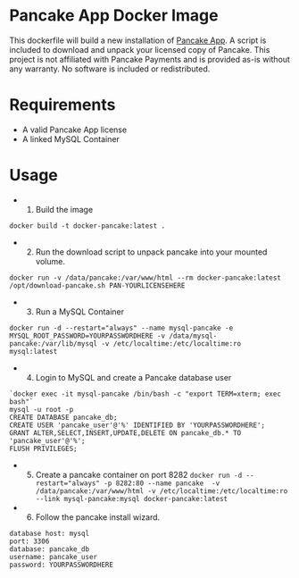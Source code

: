 # Pancake App Docker Image
This dockerfile will build a new installation of [Pancake App](https://www.pancakeapp.com/). A script is included to download and unpack your licensed copy of Pancake. This project is not affiliated with Pancake Payments and is provided as-is without any warranty. No software is included or redistributed.

# Requirements
- A valid Pancake App license
- A linked MySQL Container

# Usage
- 1. Build the image

`docker build -t docker-pancake:latest .`

- 2. Run the download script to unpack pancake into your mounted volume.

`docker run -v /data/pancake:/var/www/html --rm docker-pancake:latest /opt/download-pancake.sh PAN-YOURLICENSEHERE`

- 3. Run a MySQL Container

`docker run -d --restart="always" --name mysql-pancake -e MYSQL_ROOT_PASSWORD=YOURPASSWORDHERE -v /data/mysql-pancake:/var/lib/mysql -v /etc/localtime:/etc/localtime:ro mysql:latest`

- 4. Login to MySQL and create a Pancake database user
~~~~
`docker exec -it mysql-pancake /bin/bash -c "export TERM=xterm; exec bash"`
mysql -u root -p
CREATE DATABASE pancake_db;
CREATE USER 'pancake_user'@'%' IDENTIFIED BY 'YOURPASSWORDHERE';
GRANT ALTER,SELECT,INSERT,UPDATE,DELETE ON pancake_db.* TO 'pancake_user'@'%';
FLUSH PRIVILEGES;
~~~~
- 5. Create a pancake container on port 8282
`docker run -d --restart="always" -p 8282:80 --name pancake  -v /data/pancake:/var/www/html -v /etc/localtime:/etc/localtime:ro --link mysql-pancake:mysql docker-pancake:latest`
- 6. Follow the pancake install wizard.
~~~~
database host: mysql
port: 3306
database: pancake_db
username: pancake_user
password: YOURPASSWORDHERE
~~~~